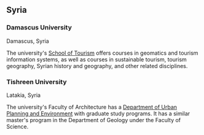 ## Syria

### Damascus University

Damascus, Syria

The university's [School of Tourism](http://damascusuniversity.edu.sy/tour/) offers courses in geomatics and tourism information systems, as well as courses in sustainable tourism, tourism geography, Syrian history and geography, and other related disciplines.

### Tishreen University

Latakia, Syria

The university's Faculty of Architecture has a [Department of Urban Planning and Environment](https://tishreen.edu.sy/ar/FacultyDepartments/Index/1194/%D9%82%D8%B3%D9%85-%D8%AA%D8%AE%D8%B7%D9%8A%D8%B7-%D8%A7%D9%84%D9%85%D8%AF%D9%86-%D9%88%D8%A7%D9%84%D8%A8%D9%8A%D8%A6%D8%A9#) with graduate study programs. It has a similar master's program in the Department of Geology under the Faculty of Science.
